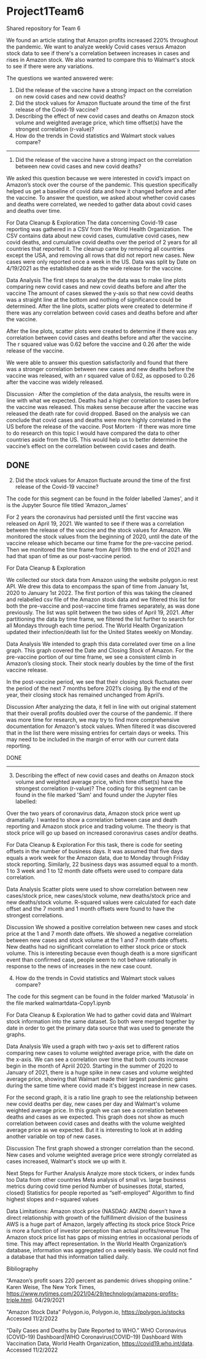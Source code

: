 # Project1Team6
Shared repository for Team 6


We found an article stating that Amazon profits increased 220% throughout the pandemic. We want to analyze weekly Covid cases versus Amazon stock data to see if there's a correlation between increases in cases and rises in Amazon stock. We also wanted to compare this to Walmart's stock to see if there were any variations. 

The questions we wanted answered were:
1. Did the release of the vaccine have a strong impact on the correlation on new covid cases and new covid deaths?
2. Did the stock values for Amazon fluctuate around the time of the first release of the Covid-19 vaccine?
3. Describing the effect of new covid cases and deaths on Amazon stock volume and weighted average price, which time offset(s) have the strongest correlation (r-value)?
4. How do the trends in Covid statistics and Walmart stock values compare?

------


1. Did the release of the vaccine have a strong impact on the correlation between new covid cases and new covid deaths?

We asked this question because we were interested in covid’s impact on Amazon’s stock over the course of the pandemic. This question specifically helped us get a baseline of covid data and how it changed before and after the vaccine.
To answer the question, we asked about whether covid cases and deaths were correlated, we needed to gather data about covid cases and deaths over time.

For Data Cleanup & Exploration
The data concerning Covid-19 case reporting was gathered in a CSV from the World Health Organization. The CSV contains data about new covid cases, cumulative covid cases, new covid deaths, and cumulative covid deaths over the period of 2 years for all countries that reported it. The cleanup came by removing all countries except the USA, and removing all rows that did not report new cases. New cases were only reported once a week in the US. Data was split by Date on 4/19/2021 as the established date as the wide release for the vaccine.


Data Analysis
The first steps to analyze the data was to make line plots comparing new covid cases and new covid deaths before and after the vaccine
The amount of cases skewed the y-axis so that new covid deaths was a straight line at the bottom and nothing of significance could be determined.
After the line plots, scatter plots were created to determine if there was any correlation between covid cases and deaths before and after the vaccine.

After the line plots, scatter plots were created to determine if there was any correlation between covid cases and deaths before and after the vaccine.
The r squared value was 0.62 before the vaccine and 0.26 after the wide release of the vaccine.

We were able to answer this question satisfactorily and found that there was a stronger correlation between new cases and new deaths before the vaccine was released, with an r squared value of 0.62, as opposed to 0.26 after the vaccine was widely released.

Discussion
·     After the completion of the data analysis, the results were in line with what we expected. Deaths had a higher correlation to cases before the vaccine was released. This makes sense because after the vaccine was released the death rate for covid dropped. Based on the analysis we can conclude that covid cases and deaths were more highly correlated in the US before the release of the vaccine.
Post Mortem
·     If there was more time to do research on this topic I would have compared the data to other countries aside from the US. This would help us to better determine the vaccine’s effect on the correlation between covid cases and death.

DONE
------

2. Did the stock values for Amazon fluctuate around the time of the first release of the Covid-19 vaccine?

The code for this segment can be found in the folder labelled 'James', and it is the Jupyter Source file titled 'Amazon_James'

For 2 years the coronavirus had persisted until the first vaccine was released on April 19, 2021. We wanted to see if there was a correlation between the release of the vaccine and the stock values for Amazon. 
We monitored the stock values from the beginning of 2020, until the date of the vaccine release which became our time frame for the pre-vaccine period. Then we monitored the time frame from April 19th to the end of 2021 and had that span of time as our post-vaccine period. 

For Data Cleanup & Exploration

We collected our stock data from Amazon using the website polygon.io rest API. We drew this data to encompass the span of time from January 1st, 2020 to January 1st 2022. 
The first portion of this was taking the cleaned and relabelled csv file of the Amazon stock data and we filtered this list for both the pre-vaccine and post-vaccine time frames separately, as was done previously. 
The list was split between the two sides of April 19, 2021. 
After partitioning the data by time frame, we filtered the list further to search for all Mondays through each time period. The World Health Organization updated their infection/death list for the United States weekly on Monday.


Data Analysis
We intended to graph this data correlated over time on a line graph. This graph covered the Date and Closing Stock of Amazon. 
For the pre-vaccine portion of our time frame, we see a consistent climb in Amazon’s closing stock. Their stock nearly doubles by the time of the first vaccine release. 

In the post-vaccine period, we see that their closing stock fluctuates over the period of the next 7 months before 2021’s closing. 
By the end of the year, their closing stock has remained unchanged from April’s.

Discussion
After analyzing the data, it fell in line with out original statement that their overall profits doubled over the course of the pandemic. 
If there was more time for research, we may try to find more comprehensive documentation for Amazon's stock values. When filtered it was discovered that in the list there were missing entries for certain days or weeks. This may need to be included in the margin of error with our current data reporting.

DONE

------

3. Describing the effect of new covid cases and deaths on Amazon stock volume and weighted average price, which time offset(s) have the strongest correlation (r-value)?
The coding for this segment can be found in the file marked 'Sam' and found under the Jupyter files labelled:

Over the two years of coronavirus data, Amazon stock price went up dramatially. I wanted to show a correlation between case and death reporting and Amazon stock price and trading volume. 
The theory is that stock price will go up based on increased coronavirus cases and/or deaths. 

For Data Cleanup & Exploration
For this task, there is code for seeting offsets in the number of business days. It was assumed that five days equals a work week for the Amazon data, due to Monday through Friday stock reporting. 
Similarly, 22 business days was assumed equal to a month. 1 to 3 week and 1 to 12 month date offsets were used to compare data correlation.


Data Analysis
Scatter plots were used to show correlation between new cases/stock price, new cases/stock volume, new deaths/stock price and new deaths/stock volume.
R-squared values were calculated for each date offset and the 7 month and 1 month offsets were found to have the strongest correlations.

Discussion
We showed a positive correlation between new cases and stock price at the 1 and 7 month date offsets. We showed a negative correlation between new cases and stock volume at the 1 and 7 month date offsets. 
New deaths had no significant correlation to either stock price or stock volume. This is interesting because even though death is a more significant event than confirmed case, people seem to not behave rationally in response to the news of increases in the new case count.

4. How do the trends in Covid statistics and Walmart stock values compare?

The code for this segment can be found in the folder marked 'Matusola' in the file marked walmartdata-Copy1.ipynb


For Data Cleanup & Exploration
We had to gather covid data and Walmart stock information into the same dataset. So both were merged together by date in order to get the primary data source that was used to generate the graphs. 

Data Analysis
We used a graph with two y-axis set to different ratios comparing new cases to volume weighted average price, with the date on the x-axis. We can see a correlation over time that both counts increase begin in the month of Apriil 2020. Starting in the summer of 2020 to January of 2021, there is a huge spike in new cases and volume weighted average price, showing that Walmart made their largest pandemic gains during the same time where covid made it's biggest increase in new cases. 

For the second graph, it is a ratio line graph to see the relationship between new covid deaths per day, new cases per day and Walmart's volume weighted average price. In this graph we can see a correlation between deaths and cases as we expected. This graph does not show as much correlation between covid cases and deaths with the volume weighted average price as we expected. But it is interesting to look at in adding another variable on top of new cases. 

Discussion
The first graph showed a stronger correlation than the second. New cases and volume weighted average price were strongly correlated as cases increased, Walmart's stock we up with it.


Next Steps for Further Analysis
Analyze more stock tickers, or index funds too
Data from other countries
Meta analysis of small vs. large business metrics during covid time period
    Number of businesses (total, started, closed)
    Statistics for people reported as “self-employed”
Algorithm to find highest slopes and r-squared values

Data Limitations:
Amazon stock price (NASDAQ: AMZN) doesn’t have a direct relationship with growth of the fulfillment division of the business
    AWS is a huge part of Amazon, largely affecting its stock price
    Stock Price is more a function of investor perception than actual profits/revenue
The Amazon stock price list has gaps of missing entries in occasional periods of time. This may affect representation. 
In the World Health Organization’s database, information was aggregated on a weekly basis. We could not find a database that had this information tallied daily.





Bibliography

“Amazon’s profit soars 220 percent as pandemic drives shopping online.” Karen Weise, The New York Times, https://www.nytimes.com/2021/04/29/technology/amazons-profits-triple.html. 04/29/2021

"Amazon Stock Data" Polygon.io, Polygon.io, https://polygon.io/stocks Accessed 11/2/2022

“Daily Cases and Deaths by Date Reported to WHO.” WHO Coronavirus (COVID-19) Dashboard|WHO Coronavirus(COVID-19) Dashboard With Vaccination Data, World Health Organization, https://covid19.who.int/data. Accessed 11/2/2022